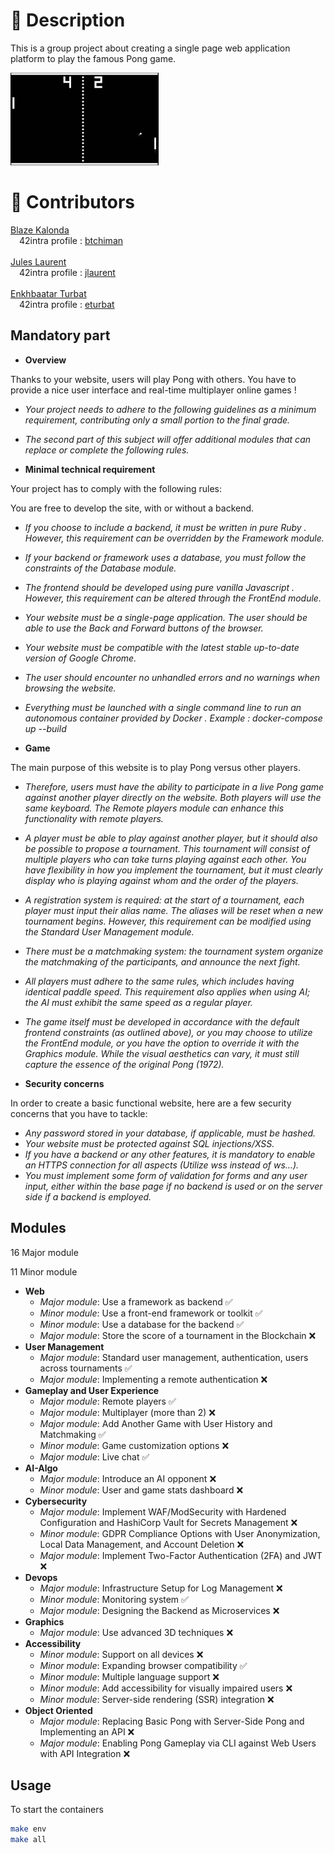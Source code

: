 
# 🚀 Description

This is a group project about creating a single page web application platform to play the famous Pong game.

<img src="src/assets/images/pong.png">
<br/>

# 🧠 Contributors

[Blaze Kalonda](https://github.com/blaisek)<br/>
&emsp;42intra profile : [btchiman](https://profile.intra.42.fr/users/btchiman) <br/>
<br/>
[Jules Laurent](https://github.com/porgito)<br/>
&emsp;42intra profile : [jlaurent](https://profile.intra.42.fr/users/jlaurent) <br/>
<br/>
[Enkhbaatar Turbat](https://github.com/eturbat4312)<br/>
&emsp;42intra profile : [eturbat](https://profile.intra.42.fr/users/eturbat)<br/>

## Mandatory part

- **Overview**

Thanks to your website, users will play Pong with others. You have to provide a nice user interface and real-time multiplayer online games !
- *Your project needs to adhere to the following guidelines as a minimum requirement, contributing only a small portion to the final grade.*
- *The second part of this subject will offer additional modules that can replace or complete the following rules.*


- **Minimal technical requirement**

Your project has to comply with the following rules:

You are free to develop the site, with or without a backend.
- *If you choose to include a backend, it must be written in pure Ruby . However,
this requirement can be overridden by the Framework module.*
- *If your backend or framework uses a database, you must follow the constraints
of the Database module.*
- *The frontend should be developed using pure vanilla Javascript . However, this
requirement can be altered through the FrontEnd module.*
- *Your website must be a single-page application. The user should be able to use the
Back and Forward buttons of the browser.*
- *Your website must be compatible with the latest stable up-to-date version of
Google Chrome.*
- *The user should encounter no unhandled errors and no warnings when browsing the
website.*
- *Everything must be launched with a single command line to run an autonomous
container provided by Docker . Example : docker-compose up --build*


- **Game**

The main purpose of this website is to play Pong versus other players.
- *Therefore, users must have the ability to participate in a live Pong game against another player directly on the website. Both players will use the same keyboard. The Remote players module can enhance this functionality with remote players.*
- *A player must be able to play against another player, but it should also be possible to propose a tournament. This tournament will consist of multiple players who can take turns playing against each other. You have flexibility in how you implement the tournament, but it must clearly display who is playing against whom and the order of the players.*
- *A registration system is required: at the start of a tournament, each player must input their alias name. The aliases will be reset when a new tournament begins. However, this requirement can be modified using the Standard User Management module.*
- *There must be a matchmaking system: the tournament system organize the matchmaking of the participants, and announce the next fight.*
- *All players must adhere to the same rules, which includes having identical paddle speed. This requirement also applies when using AI; the AI must exhibit the same speed as a regular player.*
- *The game itself must be developed in accordance with the default frontend constraints (as outlined above), or you may choose to utilize the FrontEnd module, or you have the option to override it with the Graphics module. While the visual aesthetics can vary, it must still capture the essence of the original Pong (1972).*


- **Security concerns**

In order to create a basic functional website, here are a few security concerns that you have to tackle:
- *Any password stored in your database, if applicable, must be hashed.*
- *Your website must be protected against SQL injections/XSS.*
- *If you have a backend or any other features, it is mandatory to enable an HTTPS connection for all aspects (Utilize wss instead of ws...).*
- *You must implement some form of validation for forms and any user input, either within the base page if no backend is used or on the server side if a backend is employed.*


## Modules

16 Major module

11 Minor module

- **Web**
    - *Major module*: Use a framework as backend ✅
    - *Minor module*: Use a front-end framework or toolkit ✅
    - *Minor module*: Use a database for the backend ✅
    - *Major module*: Store the score of a tournament in the Blockchain :x:
- **User Management**
    - *Major module*: Standard user management, authentication, users across tournaments ✅
    - *Major module*: Implementing a remote authentication :x:
- **Gameplay and User Experience**
    - *Major module*: Remote players ✅
    - *Major module*: Multiplayer (more than 2) :x:
    - *Major module*: Add Another Game with User History and Matchmaking ✅
    - *Minor module*: Game customization options :x:
    - *Major module*: Live chat ✅
- **AI-Algo**
    - *Major module*: Introduce an AI opponent :x:
    - *Minor module*: User and game stats dashboard :x:
- **Cybersecurity**
    - *Major module*: Implement WAF/ModSecurity with Hardened Configuration and HashiCorp Vault for Secrets Management :x:
    - *Minor module*: GDPR Compliance Options with User Anonymization, Local Data Management, and Account Deletion :x:
    - *Major module*: Implement Two-Factor Authentication (2FA) and JWT :x:
- **Devops**
    - *Major module*: Infrastructure Setup for Log Management :x:
    - *Minor module*: Monitoring system ✅
    - *Major module*: Designing the Backend as Microservices :x:
- **Graphics**
    - *Major module*: Use advanced 3D techniques :x:
- **Accessibility**
    - *Minor module*: Support on all devices :x:
    - *Minor module*: Expanding browser compatibility ✅
    - *Minor module*: Multiple language support :x:
    - *Minor module*: Add accessibility for visually impaired users :x:
    - *Minor module*: Server-side rendering (SSR) integration :x:
- **Object Oriented**
    - *Major module*: Replacing Basic Pong with Server-Side Pong and Implementing an API :x:
    - *Major module*: Enabling Pong Gameplay via CLI against Web Users with API Integration :x:

## Usage

To start the containers

```bash
make env
make all
```